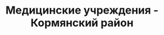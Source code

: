 ---
district_id: 3-11-0
district_name: Кормянский район
title: Медицинские учреждения - Кормянский район
---